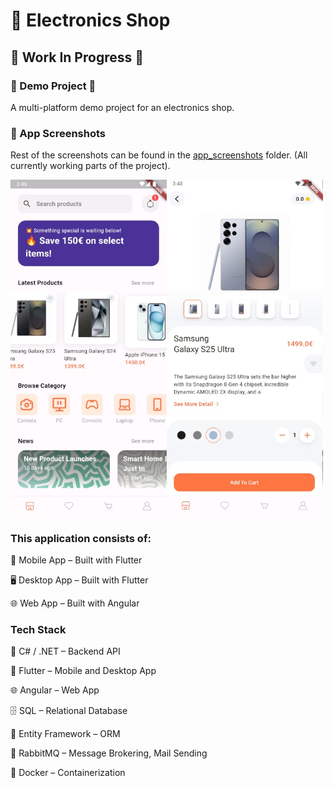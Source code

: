 # 🛒 Electronics Shop #
## 🚧 Work In Progress 🚧 ## 
### 🚀 Demo Project 🚀 ###
A multi-platform demo project for an electronics shop.
### 📸 App Screenshots ###
Rest of the screenshots can be found in the <a href="https://github.com/eldin17/Electronics_Shop/tree/main/app_screenshots">app_screenshots</a> folder. (All currently working parts of the project).
<div style="display: flex;">
  <img src="app_screenshots/home1_screen.jpg" alt="Home Screen" width="250"/>  
  <img src="app_screenshots/product_details1_screen.jpg" alt="Product Details" width="250"/>
</div>

### This application consists of: ###

📱 Mobile App – Built with Flutter

🖥️ Desktop App – Built with Flutter

🌐 Web App – Built with Angular

### Tech Stack ###
🧠 C# / .NET – Backend API

📱 Flutter – Mobile and Desktop App

🌐 Angular – Web App

🗄️ SQL – Relational Database

🧬 Entity Framework – ORM

📨 RabbitMQ – Message Brokering, Mail Sending

🐳 Docker – Containerization